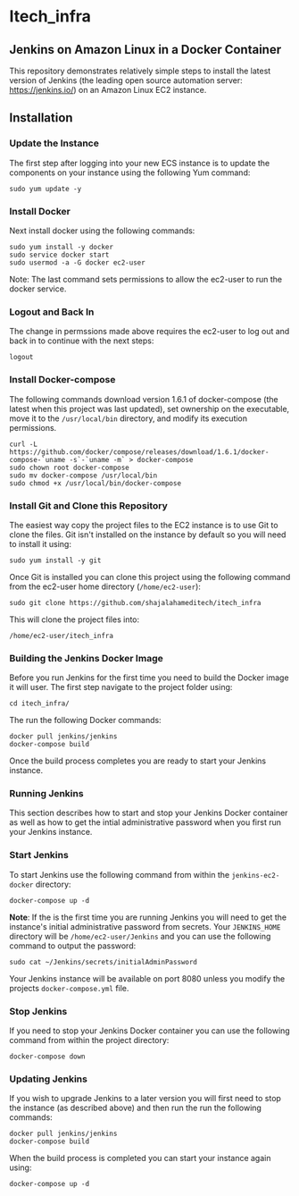 # Itech_infra
## Jenkins on Amazon Linux in a Docker Container

This repository demonstrates relatively simple steps to install the latest version of Jenkins (the leading open source automation server: https://jenkins.io/) on an Amazon Linux EC2 instance.

## Installation

### Update the Instance

The first step after logging into your new ECS instance is to update the components on your instance using the following Yum command:

``` sudo yum update -y ```

### Install Docker

Next install docker using the following commands:

```
sudo yum install -y docker
sudo service docker start
sudo usermod -a -G docker ec2-user
```

Note: The last command sets permissions to allow the ec2-user to run the docker service.

### Logout and Back In

The change in permssions made above requires the ec2-user to log out and back in to continue with the next steps:

```logout```

### Install Docker-compose

The following commands download version 1.6.1 of docker-compose (the latest when this project was last updated), set ownership on the executable, move it to the ```/usr/local/bin``` directory, and modify its execution permissions.

```
curl -L https://github.com/docker/compose/releases/download/1.6.1/docker-compose-`uname -s`-`uname -m` > docker-compose 
sudo chown root docker-compose
sudo mv docker-compose /usr/local/bin
sudo chmod +x /usr/local/bin/docker-compose
```

### Install Git and Clone this Repository

The easiest way copy the project files to the EC2 instance is to use Git to clone the files. Git isn't installed on the instance by default so you will need to install it using:

```sudo yum install -y git```

Once Git is installed you can clone this project using the following command from the ec2-user home directory (```/home/ec2-user```):

```sudo git clone https://github.com/shajalahameditech/itech_infra```

This will clone the project files into:

```/home/ec2-user/itech_infra```

### Building the Jenkins Docker Image

Before you run Jenkins for the first time you need to build the Docker image it will user. The first step navigate to the project folder using:

```cd itech_infra/```

The run the following Docker commands:

```
docker pull jenkins/jenkins
docker-compose build
```

Once the build process completes you are ready to start your Jenkins instance.

### Running Jenkins

This section describes how to start and stop your Jenkins Docker container as well as how to get the intial administrative password when you first run your Jenkins instance.

### Start Jenkins

To start Jenkins use the following command from within the ```jenkins-ec2-docker``` directory:

```docker-compose up -d```

**Note**: If the is the first time you are running Jenkins you will need to get the instance's initial administrative password from secrets. Your ```JENKINS_HOME``` directory will be ```/home/ec2-user/Jenkins``` and you can use the following command to output the password:

```sudo cat ~/Jenkins/secrets/initialAdminPassword```

Your Jenkins instance will be available on port 8080 unless you modify the projects ```docker-compose.yml``` file.

### Stop Jenkins

If you need to stop your Jenkins Docker container you can use the following command from within the project directory:

```docker-compose down```

### Updating Jenkins 

If you wish to upgrade Jenkins to a later version you will first need to stop the instance (as described above) and then run the run the following commands:

```
docker pull jenkins/jenkins
docker-compose build
```

When the build process is completed you can start your instance again using:

```docker-compose up -d```




